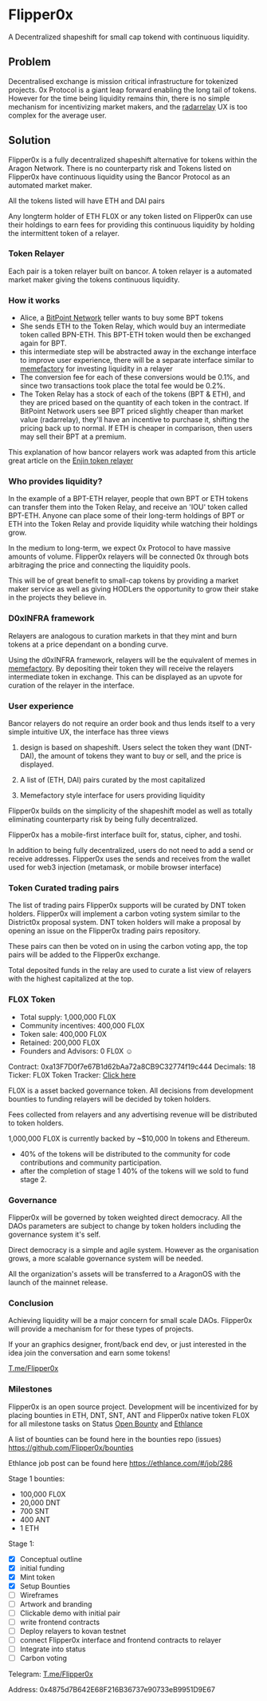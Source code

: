 # Flipper0x 
A Decentralized shapeshift for small cap tokend with continuous liquidity. 

## Problem
Decentralised exchange is mission critical infrastructure for tokenized projects. 0x Protocol is a giant leap forward enabling the long tail of tokens. However for the time being liquidity remains thin, there is no simple mechanism for incentivizing market makers, and the [radarrelay](radarrelay.com) UX is too complex for the average user. 

## Solution
Flipper0x is a fully decentralized shapeshift alternative for tokens within the Aragon Network. There is no counterparty risk and Tokens listed on Flipper0x have continuous liquidity using the Bancor Protocol as an automated market maker.

All the tokens listed will have ETH and DAI pairs

Any longterm holder of ETH FL0X or any token listed on Flipper0x  can use their holdings to earn fees for providing this continuous liquidity by holding the intermittent token of a relayer.
 

### Token Relayer
Each pair is a token relayer built on bancor. A token relayer is a automated market maker giving the tokens continuous liquidity.


### How it works 
- Alice, a [BitPoint Network](www.BitPoint.Network) teller wants to buy some BPT tokens 
- She sends ETH to the Token Relay, which would buy an intermediate token called BPN-ETH. This BPT-ETH token would then be exchanged again for BPT.
- this intermediate step will be abstracted away in the exchange interface to improve user experience, there will be a separate interface similar to [memefactory](memefactory.io) for investing liquidity in a relayer 
- The conversion fee for each of these conversions would be 0.1%, and since two transactions took place the total fee would be 0.2%.
- The Token Relay has a stock of each of the tokens (BPT & ETH), and they are priced based on the quantity of each token in the contract. If BitPoint Network users see BPT priced slightly cheaper than market value (radarrelay), they'll have an incentive to purchase it, shifting the pricing back up to normal. If ETH is cheaper in comparison, then users may sell their BPT at a premium.


This explanation of how bancor relayers work was adapted from this article great article on the [Enjin token relayer](https://blog.enjincoin.io/enjin-coin-bancor-token-relay-explainer-11313c0bab2)

### Who provides liquidity?
In the example of a BPT-ETH relayer, people that own BPT or ETH tokens can transfer them into the Token Relay, and receive an 'IOU' token called BPT-ETH. Anyone can place some of their long-term holdings of BPT or ETH into the Token Relay and provide liquidity while watching their holdings grow.

In the medium to long-term, we expect 0x Protocol to have massive amounts of volume. Flipper0x relayers will be connected 0x through bots arbitraging the price and connecting the liquidity pools.

This will be of great benefit to small-cap tokens by providing a market maker service as well as giving HODLers the opportunity to grow their stake in the projects they believe in.

### D0xINFRA framework 
Relayers are analogous to curation markets in that they mint and burn tokens at a price dependant on a bonding curve.

Using the d0xINFRA framework, relayers will be the equivalent of memes in [memefactory](memefactory.io). By depositing their token they will receive the relayers intermediate token in exchange. This can be displayed as an upvote for curation of the relayer in the interface. 

### User experience 
Bancor relayers do not require an order book and thus lends itself to a very simple intuitive UX, the interface has three views

1. design is based on shapeshift. Users select the token they want (DNT-DAI), the amount of tokens they want to buy or sell, and the price is displayed.

2. A list of (ETH, DAI) pairs curated by the most capitalized

3. Memefactory style interface for users providing liquidity

Flipper0x builds on the simplicity of the shapeshift model as well as totally eliminating counterparty risk by being fully decentralized.

Flipper0x has a mobile-first interface built for, status, cipher, and toshi. 

In addition to being fully decentralized, users do not need to add a send or receive addresses. Flipper0x uses the sends and receives from the wallet used for web3 injection (metamask, or mobile browser interface)


### Token Curated trading pairs 
The list of trading pairs Flipper0x supports will be curated by DNT token holders. Flipper0x will implement a carbon voting system similar to the District0x proposal system. DNT token holders will make a proposal by opening an issue on the Flipper0x trading pairs repository. 

These pairs can then be voted on in using the carbon voting app, the top pairs will be added to the Flipper0x exchange.

Total deposited funds in the relay are used to curate a list view of relayers with the highest capitalized at the top.

### FL0X Token
- Total supply: 1,000,000 FL0X
- Community incentives: 400,000 FL0X
- Token sale: 400,000 FL0X
- Retained: 200,000 FL0X 
- Founders and Advisors: 0 FL0X ☺

Contract:  0xa13F7D0f7e67B1d62bAa72a8CB9C32774f19c444
Decimals: 18
Ticker: FL0X
Token Tracker:
[Click here](https://etherscan.io/token/0xa13f7d0f7e67b1d62baa72a8cb9c32774f19c444)


FL0X is a asset backed governance token. All decisions from development bounties to funding relayers will be decided by token holders.

Fees collected from relayers and any advertising revenue will be distributed to token holders. 

1,000,000 FL0X is currently backed by ~$10,000 In tokens and Ethereum.

- 40% of the tokens will be distributed to the community for code contributions and community participation.
- after the completion of stage 1 40% of the tokens will we sold to fund stage 2.


### Governance 

Flipper0x will be governed by token weighted direct democracy. All the DAOs parameters are subject to change by token holders including the governance system it's self.

Direct democracy is a simple and agile system. However as the organisation grows, a more scalable governance system will be needed.

All the organization's assets will be transferred to a AragonOS with the launch of the mainnet release.
   
### Conclusion 
Achieving liquidity will be a major concern for small scale DAOs. Flipper0x will provide a mechanism for for these types of projects.

If your an graphics designer, front/back end dev, or just interested in the idea join the conversation and earn some tokens! 

[T.me/Flipper0x](t.me/Flipper0x)

### Milestones
Flipper0x is an open source project. Development will be incentivized for by placing bounties in ETH, DNT, SNT, ANT and Flipper0x native token FL0X for all milestone tasks on Status [Open Bounty](https://openbounty.status.im) and [Ethlance](ethlance.com)

A list of bounties can be found here in the bounties repo (issues)
https://github.com/Flipper0x/bounties

Ethlance job post can be found here 
https://ethlance.com/#/job/286

Stage 1 bounties: 

- 100,000 FL0X
- 20,000 DNT
- 700 SNT
- 400 ANT
- 1 ETH

Stage 1: 
- [x] Conceptual outline
- [x] initial funding 
- [x] Mint token
- [x] Setup Bounties 
- [ ] Wireframes
- [ ] Artwork and branding  
- [ ] Clickable demo with initial pair 
- [ ] write frontend contracts 
- [ ] Deploy relayers to kovan testnet
- [ ] connect Flipper0x interface and frontend contracts to relayer
- [ ] Integrate into status
- [ ] Carbon voting

Telegram: [T.me/Flipper0x](t.me/Flipper0x)

Address: 0x4875d7B642E68F216B36737e90733eB9951D9E67

